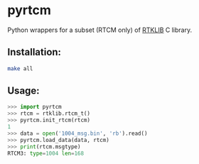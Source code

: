 # pyrtcm

Python wrappers for a subset (RTCM only) of [RTKLIB](https://github.com/tomojitakasu/RTKLIB) C library.

## Installation:

```bash
make all
```

## Usage:

```python
>>> import pyrtcm
>>> rtcm = rtklib.rtcm_t()
>>> pyrtcm.init_rtcm(rtcm)
1
>>> data = open('1004_msg.bin', 'rb').read()
>>> pyrtcm.load_data(data, rtcm)
>>> print(rtcm.msgtype)
RTCM3: type=1004 len=168
```
